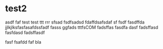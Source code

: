 test2
=====
asdf
faf
test
test
ttt
rrr
sfsad
fsdfsadsd
fdaffdsafsdaf
sf
fsdf
fasdffda
jjlkjlksfasfasafdssfadf
fasss
ggfads
tttfsCOM
fadsffas
fasdfa
dasf
fadsffasd
fasfdasd
fadsffasdf

fasf
fsafdd
faf
bla
